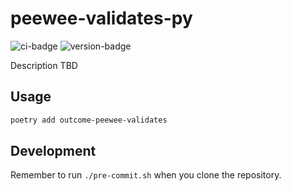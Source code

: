 # peewee-validates-py
![ci-badge](https://github.com/outcome-co/peewee-validates-py/workflows/Checks/badge.svg?branch=v0.2.1) ![version-badge](https://img.shields.io/badge/version-0.2.1-brightgreen)

Description TBD

## Usage

```sh
poetry add outcome-peewee-validates
```

## Development

Remember to run `./pre-commit.sh` when you clone the repository.

